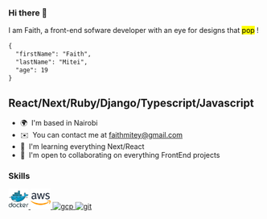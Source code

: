 ### Hi there 👋
I am Faith, a front-end sofware developer with an eye for designs that <mark>pop</mark> !

```
{
  "firstName": "Faith",
  "lastName": "Mitei",
  "age": 19
}
```

React/Next/Ruby/Django/Typescript/Javascript
-------------------

* 🌍  I'm based in Nairobi
* ✉️  You can contact me at [faithmitey@gmail.com](mailto:faithmitey@gmail.com)
* 🧠  I'm learning everything Next/React 
* 🤝  I'm open to collaborating on everything FrontEnd projects

### Skills

<p align="left">
<a href="https://www.docker.com/" target="_blank" rel="noreferrer"> <img src="https://raw.githubusercontent.com/devicons/devicon/master/icons/docker/docker-original-wordmark.svg" alt="docker" width="40" height="40"/> </a>
<a href="https://aws.amazon.com" target="_blank" rel="noreferrer"> <img src="https://raw.githubusercontent.com/devicons/devicon/master/icons/amazonwebservices/amazonwebservices-original-wordmark.svg" alt="aws" width="40" height="40"/> </a>
<a href="https://cloud.google.com" target="_blank" rel="noreferrer"> <img src="https://www.vectorlogo.zone/logos/google_cloud/google_cloud-icon.svg" alt="gcp" width="40" height="40"/> </a>
<a href="https://git-scm.com/" target="_blank" rel="noreferrer"> <img src="https://www.vectorlogo.zone/logos/git-scm/git-scm-icon.svg" alt="git" width="40" height="40"/> </a>
</p>



<!--
**Faye-72/faye-72** is a ✨ _special_ ✨ repository because its `README.md` (this file) appears on your GitHub profile.

